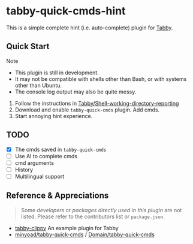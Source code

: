 # tabby-quick-cmds-hint

This is a simple complete hint (i.e. auto-complete) plugin for [Tabby](https://github.com/Eugeny/tabby). 

## Quick Start

> [!NOTE]
> 
> - This plugin is still in development.
> - It may not be compatible with shells other than Bash, or with systems other than Ubuntu. 
> - The console log output may also be quite messy.

1. Follow the instructions in  [Tabby/Shell-working-directory-reporting](https://github.com/Eugeny/tabby/wiki/Shell-working-directory-reporting) 
2. Download and enable `tabby-quick-cmds` plugin. Add cmds.
3. Start annoying hint experience.


## TODO

- [x] The cmds saved in `tabby-quick-cmds`
- [ ] Use AI to complete cmds
- [ ] cmd arguments
- [ ] History
- [ ] Multilingual support

## Reference & Appreciations

> Some *developers* or *packages directly used in this plugin* are not listed. Please refer to the contributors list or `package.json`.

- [tabby-clippy](https://github.com/Eugeny/tabby-clippy) An example plugin for Tabby
- [minyoad/tabby-quick-cmds](https://github.com/minyoad/terminus-quick-cmds) / [Domain/tabby-quick-cmds](https://github.com/Domain/terminus-quick-cmds)
